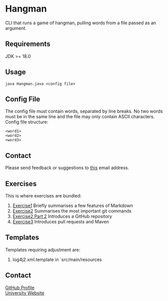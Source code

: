 # Hangman

CLI that runs a game of hangman, pulling words from a file passed as an argument.

## Requirements
JDK >= 18.0

## Usage
`java Hangman.java <config file>`

## Config File
The config file must contain words, separated by line breaks. No two words must be in the same line and the file may only contain ASCII characters.
Config file structure:
```
<word1>  
<word2>  
<word3>  
```

## Contact

Please send feedback or suggestions to [this](mailto:11705024@student.campus02.at) email address.

## Exercises

This is where exercises are bundled:

1. [Exercise1](./exercise1.md) Briefly summarises a few features of Markdown
2. [Exercise2](./exercise2.md) Summarises the most important git commands
3. [Exercise2 Part 2](./exercise2_part2.md) Introduces a GitHub repository
4. [Exercise3](./exercise3.md) Introduces pull requests and Maven

## Templates

Templates requiring adjustment are:

1. log4j2.xml.template in `src/main/resources

## Contact

 [GitHub Profile](https://github.com/iebdd)  
 [University Website](https://campus02.at)


